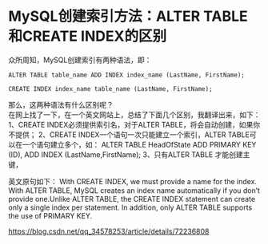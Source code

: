 # MySQL创建索引方法：ALTER TABLE和CREATE INDEX的区别

 

众所周知，MySQL创建索引有两种语法，即：

```mysql
ALTER TABLE table_name ADD INDEX index_name (LastName, FirstName);

CREATE INDEX index_name table_name (LastName, FirstName);
```

那么，这两种语法有什么区别呢？  
在网上找了一下，在一个英文网站上，总结了下面几个区别，我翻译出来，如下：
1、CREATE INDEX必须提供索引名，对于ALTER TABLE，将会自动创建，如果你不提供；
2、CREATE INDEX一个语句一次只能建立一个索引，ALTER TABLE可以在一个语句建立多个，如：
      ALTER TABLE HeadOfState ADD PRIMARY KEY (ID), ADD INDEX (LastName,FirstName);
3、只有ALTER TABLE 才能创建主键，

英文原句如下：
With CREATE INDEX, we must provide a name for the index. With ALTER TABLE, MySQL creates an index name automatically if you don’t provide one.Unlike ALTER TABLE, the CREATE INDEX statement can create only a single index per statement. In addition, only ALTER TABLE supports the use of PRIMARY KEY.



https://blog.csdn.net/qq_34578253/article/details/72236808